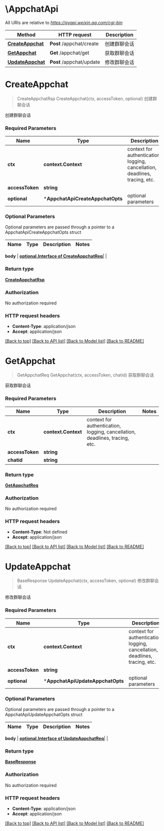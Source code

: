 # \AppchatApi

All URIs are relative to *https://qyapi.weixin.qq.com/cgi-bin*

Method | HTTP request | Description
------------- | ------------- | -------------
[**CreateAppchat**](AppchatApi.md#CreateAppchat) | **Post** /appchat/create | 创建群聊会话
[**GetAppchat**](AppchatApi.md#GetAppchat) | **Get** /appchat/get | 获取群聊会话
[**UpdateAppchat**](AppchatApi.md#UpdateAppchat) | **Post** /appchat/update | 修改群聊会话


# **CreateAppchat**
> CreateAppchatRsp CreateAppchat(ctx, accessToken, optional)
创建群聊会话

创建群聊会话

### Required Parameters

Name | Type | Description  | Notes
------------- | ------------- | ------------- | -------------
 **ctx** | **context.Context** | context for authentication, logging, cancellation, deadlines, tracing, etc.
  **accessToken** | **string**|  | 
 **optional** | ***AppchatApiCreateAppchatOpts** | optional parameters | nil if no parameters

### Optional Parameters
Optional parameters are passed through a pointer to a AppchatApiCreateAppchatOpts struct

Name | Type | Description  | Notes
------------- | ------------- | ------------- | -------------

 **body** | [**optional.Interface of CreateAppchatReq**](CreateAppchatReq.md)|  | 

### Return type

[**CreateAppchatRsp**](CreateAppchatRsp.md)

### Authorization

No authorization required

### HTTP request headers

 - **Content-Type**: application/json
 - **Accept**: application/json

[[Back to top]](#) [[Back to API list]](../README.md#documentation-for-api-endpoints) [[Back to Model list]](../README.md#documentation-for-models) [[Back to README]](../README.md)

# **GetAppchat**
> GetAppchatReq GetAppchat(ctx, accessToken, chatid)
获取群聊会话

获取群聊会话

### Required Parameters

Name | Type | Description  | Notes
------------- | ------------- | ------------- | -------------
 **ctx** | **context.Context** | context for authentication, logging, cancellation, deadlines, tracing, etc.
  **accessToken** | **string**|  | 
  **chatid** | **string**|  | 

### Return type

[**GetAppchatReq**](GetAppchatReq.md)

### Authorization

No authorization required

### HTTP request headers

 - **Content-Type**: Not defined
 - **Accept**: application/json

[[Back to top]](#) [[Back to API list]](../README.md#documentation-for-api-endpoints) [[Back to Model list]](../README.md#documentation-for-models) [[Back to README]](../README.md)

# **UpdateAppchat**
> BaseResponse UpdateAppchat(ctx, accessToken, optional)
修改群聊会话

修改群聊会话

### Required Parameters

Name | Type | Description  | Notes
------------- | ------------- | ------------- | -------------
 **ctx** | **context.Context** | context for authentication, logging, cancellation, deadlines, tracing, etc.
  **accessToken** | **string**|  | 
 **optional** | ***AppchatApiUpdateAppchatOpts** | optional parameters | nil if no parameters

### Optional Parameters
Optional parameters are passed through a pointer to a AppchatApiUpdateAppchatOpts struct

Name | Type | Description  | Notes
------------- | ------------- | ------------- | -------------

 **body** | [**optional.Interface of UpdateAppchatReq**](UpdateAppchatReq.md)|  | 

### Return type

[**BaseResponse**](BaseResponse.md)

### Authorization

No authorization required

### HTTP request headers

 - **Content-Type**: application/json
 - **Accept**: application/json

[[Back to top]](#) [[Back to API list]](../README.md#documentation-for-api-endpoints) [[Back to Model list]](../README.md#documentation-for-models) [[Back to README]](../README.md)

